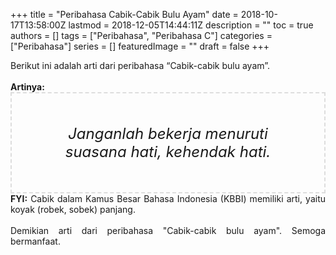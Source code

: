 +++
title = "Peribahasa Cabik-Cabik Bulu Ayam"
date = 2018-10-17T13:58:00Z
lastmod = 2018-12-05T14:44:11Z
description = ""
toc = true
authors = []
tags = ["Peribahasa", "Peribahasa C"]
categories = ["Peribahasa"]
series = []
featuredImage = ""
draft = false
+++

<div dir="ltr" style="text-align: left;" trbidi="on"><div style="text-align: justify;">Berikut ini adalah arti dari peribahasa “Cabik-cabik bulu ayam”.</div><br /><div style="text-align: justify;"><b>Artinya:</b></div><div style="border: 2px dashed #ddd; font-size: 24px; height: auto; margin: 0 auto; padding: 50px; text-align: center; width: auto;"><i>Janganlah bekerja menuruti suasana hati, kehendak hati.</i></div><div style="text-align: justify;"><b>FYI:</b> Cabik dalam Kamus Besar Bahasa Indonesia (KBBI) memiliki arti, yaitu koyak (robek, sobek) panjang.<br /><br /></div><div style="text-align: justify;">Demikian arti dari peribahasa "Cabik-cabik bulu ayam". Semoga bermanfaat.</div></div>
